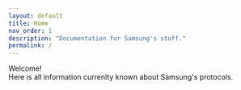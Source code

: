 ```yaml
---
layout: default
title: Home
nav_order: 1
description: "Documentation for Samsung's stuff."
permalink: /
---
```


Welcome! \
Here is all information currenlty known about Samsung's protocols.
